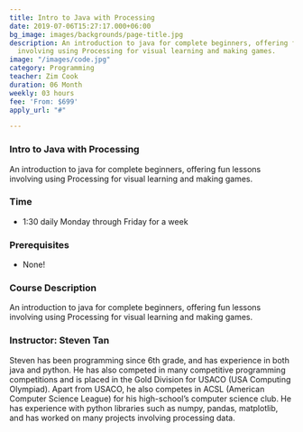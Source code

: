 ```yaml
---
title: Intro to Java with Processing
date: 2019-07-06T15:27:17.000+06:00
bg_image: images/backgrounds/page-title.jpg
description: An introduction to java for complete beginners, offering fun lessons
  involving using Processing for visual learning and making games.
image: "/images/code.jpg"
category: Programming
teacher: Zim Cook
duration: 06 Month
weekly: 03 hours
fee: 'From: $699'
apply_url: "#"

---
```

### Intro to Java with Processing

An introduction to java for complete beginners, offering fun lessons involving using Processing for visual learning and making games.

### Time

* 1:30 daily Monday through Friday for a week

### Prerequisites

* None!

### Course Description

An introduction to java for complete beginners, offering fun lessons involving using Processing for visual learning and making games.

### Instructor: Steven Tan

Steven has been programming since 6th grade, and has experience in both java and python. He has also competed in many competitive programming competitions and is placed in the Gold Division for USACO (USA Computing Olympiad). Apart from USACO, he also competes in ACSL (American Computer Science League) for his high-school’s computer science club. He has experience with python libraries such as numpy, pandas, matplotlib, and has worked on many projects involving processing data.